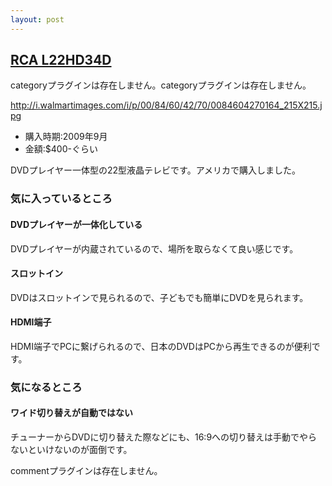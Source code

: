 ```yaml
---
layout: post
---
```

<h2><a href="/?page=RCA+L22HD34D" class="wikipage">RCA L22HD34D</a></h2>
<p><span class="error">categoryプラグインは存在しません。</span><span class="error">categoryプラグインは存在しません。</span></p>
<p><a href="http://i.walmartimages.com/i/p/00/84/60/42/70/0084604270164_215X215.jpg">http://i.walmartimages.com/i/p/00/84/60/42/70/0084604270164_215X215.jpg</a></p>
<ul>
<li>購入時期:2009年9月</li>
<li>金額:$400-ぐらい</li>
</ul>
<p>DVDプレイヤー一体型の22型液晶テレビです。アメリカで購入しました。</p>
<h3>気に入っているところ</h3>
<h4>DVDプレイヤーが一体化している</h4>
<p>DVDプレイヤーが内蔵されているので、場所を取らなくて良い感じです。</p>
<h4>スロットイン</h4>
<p>DVDはスロットインで見られるので、子どもでも簡単にDVDを見られます。</p>
<h4>HDMI端子</h4>
<p>HDMI端子でPCに繋げられるので、日本のDVDはPCから再生できるのが便利です。</p>
<h3>気になるところ</h3>
<h4>ワイド切り替えが自動ではない</h4>
<p>チューナーからDVDに切り替えた際などにも、16:9への切り替えは手動でやらないといけないのが面倒です。</p>
<p><span class="error">commentプラグインは存在しません。</span> </p>
